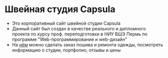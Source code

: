 # Швейная студия Capsula

- Это корпоративный сайт швейной студии Capsula
- Данный сайт был создан в качестве реального и дипломного проекта по курсу проф. переподготовки в НИУ ВШЭ Пермь по программе "Web-программирование и web-дизайн"
- На [нём](https://alexatash.github.io/Capsula/) можно сделать заказ пошива и ремонта одежды, посмотреть информацию о студии, портфолио, отзывы и цены

